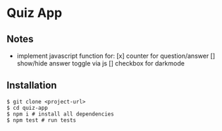 # Quiz App

## Notes

- implement javascript function for:
  [x] counter for question/answer
  [] show/hide answer toggle via js
  [] checkbox for darkmode

## Installation

```shell
$ git clone <project-url>
$ cd quiz-app
$ npm i # install all dependencies
$ npm test # run tests
```
